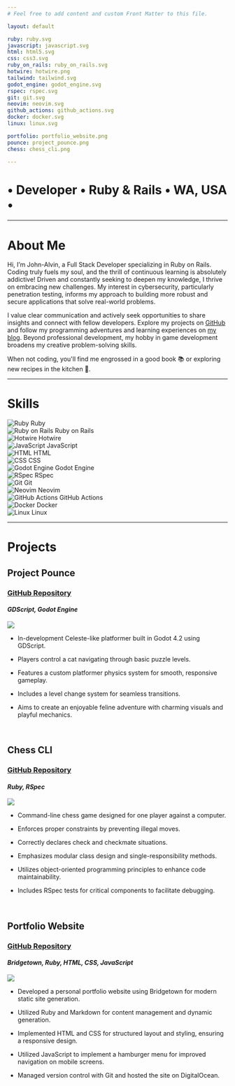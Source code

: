 ```yaml
---
# Feel free to add content and custom Front Matter to this file.

layout: default

ruby: ruby.svg
javascript: javascript.svg
html: html5.svg
css: css3.svg
ruby_on_rails: ruby_on_rails.svg
hotwire: hotwire.png
tailwind: tailwind.svg
godot_engine: godot_engine.svg
rspec: rspec.svg
git: git.svg
neovim: neovim.svg
github_actions: github_actions.svg
docker: docker.svg
linux: linux.svg

portfolio: portfolio_website.png
pounce: project_pounce.png
chess: chess_cli.png

---
```


# • Developer • Ruby & Rails • WA, USA •

----

# About Me

Hi, I’m John-Alvin, a Full Stack Developer specializing in Ruby on Rails. Coding truly fuels my soul, and the thrill of continuous learning is absolutely addictive! Driven and constantly seeking to deepen my knowledge, I thrive on embracing new challenges. My interest in cybersecurity, particularly penetration testing, informs my approach to building more robust and secure applications that solve real-world problems.

I value clear communication and actively seek opportunities to share insights and connect with fellow developers. Explore my projects on [GitHub](https://github.com/jambalong) and follow my programming adventures and learning experiences on [my blog](/blog). Beyond professional development, my hobby in game development broadens my creative problem-solving skills.

When not coding, you'll find me engrossed in a good book 📚 or exploring new recipes in the kitchen 🔪.

----

# Skills

<div class="skills-container">
  <div class="skill">
    <img src="/images/logos/{{ data.ruby }}" alt="Ruby" class="skill-icon">
    <span class="skill-name">Ruby</span>
  </div>
  <div class="skill">
    <img src="/images/logos/{{ data.ruby_on_rails }}" alt="Ruby on Rails" class="skill-icon">
    <span class="skill-name">Ruby on Rails</span>
  </div>
  <div class="skill">
    <img src="/images/logos/{{ data.hotwire }}" alt="Hotwire" class="skill-icon">
    <span class="skill-name">Hotwire</span>
  </div>
  <div class="skill">
    <img src="/images/logos/{{ data.javascript }}" alt="JavaScript" class="skill-icon">
    <span class="skill-name">JavaScript</span>
  </div>
  <div class="skill">
    <img src="/images/logos/{{ data.html }}" alt="HTML" class="skill-icon">
    <span class="skill-name">HTML</span>
  </div>
  <div class="skill">
    <img src="/images/logos/{{ data.css }}" alt="CSS" class="skill-icon">
    <span class="skill-name">CSS</span>
  </div>
  <!--
  <div class="skill">
    <img src="/images/logos/{{ data.tailwind }}" alt="Tailwind" class="skill-icon">
    <span class="skill-name">Tailwind</span>
  </div>
  -->
  <div class="skill">
    <img src="/images/logos/{{ data.godot_engine }}" alt="Godot Engine" class="skill-icon">
    <span class="skill-name">Godot Engine</span>
  </div>
  <div class="skill">
    <img src="/images/logos/{{ data.rspec }}" alt="RSpec" class="skill-icon">
    <span class="skill-name">RSpec</span>
  </div>
  <div class="skill">
    <img src="/images/logos/{{ data.git }}" alt="Git" class="skill-icon">
    <span class="skill-name">Git</span>
  </div>
  <div class="skill">
    <img src="/images/logos/{{ data.neovim }}" alt="Neovim" class="skill-icon">
    <span class="skill-name">Neovim</span>
  </div>
  <div class="skill">
    <img src="/images/logos/{{ data.github_actions }}" alt="GitHub Actions" class="skill-icon">
    <span class="skill-name">GitHub Actions</span>
  </div>
  <div class="skill">
    <img src="/images/logos/{{ data.docker }}" alt="Docker" class="skill-icon">
    <span class="skill-name">Docker</span>
  </div>
  <div class="skill">
    <img src="/images/logos/{{ data.linux }}" alt="Linux" class="skill-icon">
    <span class="skill-name">Linux</span>
  </div>
</div>

----

# Projects

## Project Pounce

### **[GitHub Repository](https://github.com/jambalong/project_pounce)**

#### _GDScript, Godot Engine_

<img src="/images/projects/{{ data.pounce }}" class="project-screenshot">

- In-development Celeste-like platformer built in Godot 4.2 using GDScript.

- Players control a cat navigating through basic puzzle levels.

- Features a custom platformer physics system for smooth, responsive gameplay.

- Includes a level change system for seamless transitions.

- Aims to create an enjoyable feline adventure with charming visuals and playful mechanics.

<br/>

## Chess CLI

### **[GitHub Repository](https://github.com/jambalong/chess)**

#### _Ruby, RSpec_

<img src="/images/projects/{{ data.chess }}" class="project-screenshot">

- Command-line chess game designed for one player against a computer.

- Enforces proper constraints by preventing illegal moves.

- Correctly declares check and checkmate situations.

- Emphasizes modular class design and single-responsibility methods.

- Utilizes object-oriented programming principles to enhance code maintainability.

- Includes RSpec tests for critical components to facilitate debugging.

<br/>

## Portfolio Website

### **[GitHub Repository](https://github.com/jambalong/portfolio)**

#### _Bridgetown, Ruby, HTML, CSS, JavaScript_

<img src="/images/projects/{{ data.portfolio }}" class="project-screenshot">

- Developed a personal portfolio website using Bridgetown for modern static site generation.

- Utilized Ruby and Markdown for content management and dynamic generation.

- Implemented HTML and CSS for structured layout and styling, ensuring a responsive design.

- Utilized JavaScript to implement a hamburger menu for improved navigation on mobile screens.

- Managed version control with Git and hosted the site on DigitalOcean.
